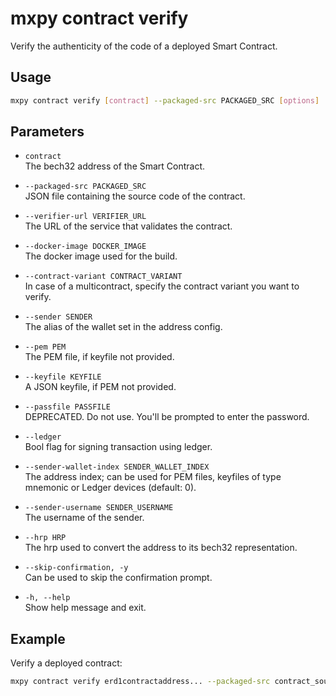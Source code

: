 # mxpy contract verify

Verify the authenticity of the code of a deployed Smart Contract.

## Usage

```bash
mxpy contract verify [contract] --packaged-src PACKAGED_SRC [options]
```

## Parameters

- `contract`  
  The bech32 address of the Smart Contract.

- `--packaged-src PACKAGED_SRC`  
  JSON file containing the source code of the contract.

- `--verifier-url VERIFIER_URL`  
  The URL of the service that validates the contract.

- `--docker-image DOCKER_IMAGE`  
  The docker image used for the build.

- `--contract-variant CONTRACT_VARIANT`  
  In case of a multicontract, specify the contract variant you want to verify.

- `--sender SENDER`  
  The alias of the wallet set in the address config.

- `--pem PEM`  
  The PEM file, if keyfile not provided.

- `--keyfile KEYFILE`  
  A JSON keyfile, if PEM not provided.

- `--passfile PASSFILE`  
  DEPRECATED. Do not use. You'll be prompted to enter the password.

- `--ledger`  
  Bool flag for signing transaction using ledger.

- `--sender-wallet-index SENDER_WALLET_INDEX`  
  The address index; can be used for PEM files, keyfiles of type mnemonic or Ledger devices (default: 0).

- `--sender-username SENDER_USERNAME`  
  The username of the sender.

- `--hrp HRP`  
  The hrp used to convert the address to its bech32 representation.

- `--skip-confirmation, -y`  
  Can be used to skip the confirmation prompt.

- `-h, --help`  
  Show help message and exit.

## Example

Verify a deployed contract:

```bash
mxpy contract verify erd1contractaddress... --packaged-src contract_source.json --verifier-url https://verifier.example.com
